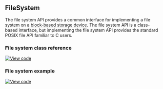 ## FileSystem

The file system API provides a common interface for implementing a file system on a [block-based storage device](/docs/v5.8/reference/contributing-storage.html#block-devices). The file system API is a class-based interface, but implementing the file system API provides the standard POSIX file API familiar to C users.

### File system class reference

[![View code](https://www.mbed.com/embed/?type=library)](http://os-doc-builder.test.mbed.com/docs/v5.8/mbed-os-api-doxy/classmbed_1_1_file_system.html)

### File system example

[![View code](https://www.mbed.com/embed/?url=https://github.com/armmbed/mbed-os-example-fat-filesystem)](https://github.com/ARMmbed/mbed-os-example-fat-filesystem/blob/master/main.cpp)
